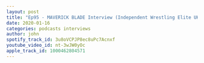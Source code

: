 ```yaml
---
layout: post
title: "Ep95 - MAVERICK BLADE Interview (Independent Wrestling Elite UK)"
date: 2020-01-16
categories: podcasts interviews
author: john
spotify_track_id: 3u8oVCPJP8ec8uPc7Acnxf
youtube_video_id: nt-3wJW0yOc
apple_track_id: 1000462804571
---
```

